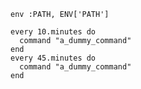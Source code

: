 <!-- usedin: [ _includes/_inlines/Tutorials/common/2013-01-20-whenever] - layout:code post: 2013-01-20-whenever_target-all-servers -->

```
env :PATH, ENV['PATH']

every 10.minutes do
  command "a_dummy_command"
end
every 45.minutes do
  command "a_dummy_command"
end
```
